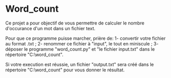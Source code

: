 # Word_count

Ce projet a pour objectif de vous permettre de calculer le nombre d'occurance d'un mot dans un fichier text.

Pour que ce programme puisse marcher, prière de: 
    1- convertir votre fichier au format .txt ;
    2- renommer ce fichier à "input", le tout en miniscule ; 
    3- déposer le programme "word_count.py" et "le fichier input.txt" dans le répertoire "C:\word_count".
    
Si votre execution est réussie, un fichier "output.txt" sera créé dans le répertoire "C:\word_count" pour vous donner le résultat. 
